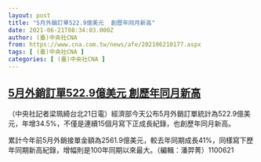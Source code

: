 ```yaml
---
layout: post
title: "5月外銷訂單522.9億美元  創歷年同月新高"
date: 2021-06-21T08:34:03.000Z
author: (臺)中央社CNA
from: https://www.cna.com.tw/news/afe/202106210177.aspx
tags: [ (臺)中央社CNA ]
categories: [ (臺)中央社CNA ]
---
```

<!--1624264443000-->
[5月外銷訂單522.9億美元  創歷年同月新高](https://www.cna.com.tw/news/afe/202106210177.aspx)
------

<div>
<div></div><div class="paragraph"><p>（中央社記者梁珮綺台北21日電）經濟部今天公布5月外銷訂單統計為522.9億美元，年增34.5%，不僅是連續15個月寫下正成長紀錄，也創歷年同月新高。</p><p>累計今年前5月外銷接單金額為2561.9億美元，較去年同期成長41%，同樣寫下歷年同期新高紀錄，增幅則是100年同期以來最大。（編輯：潘羿菁）1100621</p></div>
</div>

